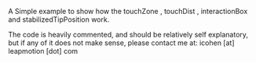 A Simple example to show how the touchZone , touchDist , interactionBox and stabilizedTipPosition work.

The code is heavily commented, and should be relatively self explanatory, but if any of it does not make sense, please contact me at: icohen [at] leapmotion [dot] com
